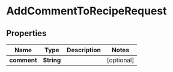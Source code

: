 

# AddCommentToRecipeRequest


## Properties

| Name | Type | Description | Notes |
|------------ | ------------- | ------------- | -------------|
|**comment** | **String** |  |  [optional] |



